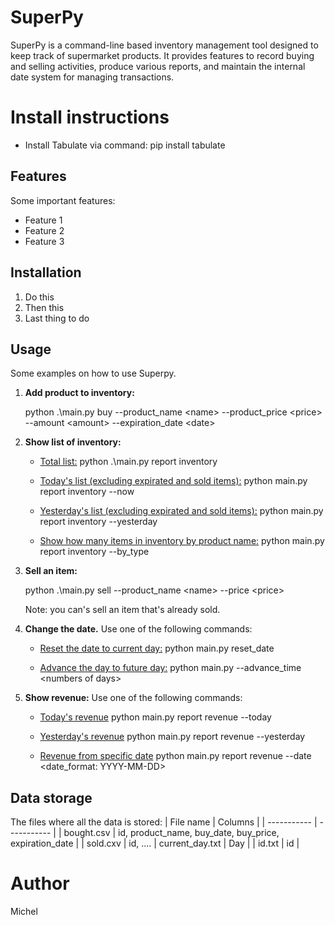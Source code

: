 # SuperPy
SuperPy is a command-line based inventory management tool designed to keep track of supermarket products. It provides features to record buying and selling activities, produce various reports, and maintain the internal date system for managing transactions.

# Install instructions
* Install Tabulate via command: pip install tabulate

## Features
Some important features:
* Feature 1
* Feature 2
* Feature 3

## Installation
1. Do this
2. Then this
3. Last thing to do

## Usage
Some examples on how to use Superpy.
1. **Add product to inventory:**

    python .\main.py buy --product_name \<name> --product_price \<price> --amount \<amount> --expiration_date \<date>

2. **Show list of inventory:**

    * <u>Total list:</u> python .\main.py report inventory
    
    * <u>Today's list (excluding expirated and sold items):</u> python main.py report inventory --now

    * <u>Yesterday's list (excluding expirated and sold items):</u> python main.py report inventory --yesterday

    * <u>Show how many items in inventory by product name:</u> python main.py report inventory --by_type

3. **Sell an item:**

    python .\main.py sell --product_name \<name> --price \<price>

    Note: you can's sell an item that's already sold.

4. **Change the date.**
    Use one of the following commands:

    * <u>Reset the date to current day:</u> python main.py reset_date
    
    * <u>Advance the day to future day:</u> python main.py --advance_time \<numbers of days>

5. **Show revenue:**
    Use one of the following commands:

    * <u>Today's revenue</u> python main.py report revenue --today

    * <u>Yesterday's revenue</u> python main.py report revenue --yesterday

    * <u>Revenue from specific date</u> python main.py report revenue --date \<date_format: YYYY-MM-DD>

## Data storage
The files where all the data is stored:
| File name | Columns |
| ----------- | ----------- |
| bought.csv | id, product_name, buy_date, buy_price, expiration_date |
| sold.cxv | id, ....
| current_day.txt | Day |
| id.txt | id |

# Author
Michel